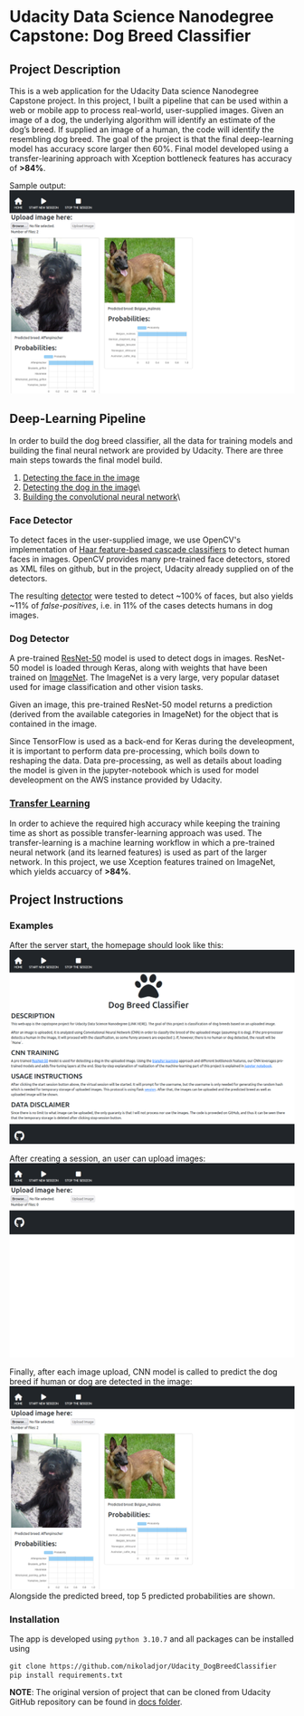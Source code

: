 [//]: # (Image References)

[image1]: ./dog_classifier_app/mlsrc/data/images/sample_dog_output.png "Sample Output"
[image2]: ./dog_classifier_app/mlsrc/data/images/vgg16_model.png "VGG-16 Model Keras Layers"
[image3]: ./dog_classifier_app/mlsrc/data/images/vgg16_model_draw.png "VGG16 Model Figure"
[imageHomepage]: ./docs/DogBreedHomePage.png 	"App Home Page"
[imageUpload]: ./docs/DogBreedImageUpload.png 	"App Image Upload"
[imageUsage]: ./docs/DogBreedExample.png		"App Example Usage"




# Udacity Data Science Nanodegree Capstone: Dog Breed Classifier

## Project Description

This is a web application for the Udacity Data science Nanodegree Capstone project. In this project, I built a pipeline that can be used within a web or mobile app to process real-world, user-supplied images.  Given an image of a dog, the underlying algorithm will identify an estimate of the dog’s breed.  If supplied an image of a human, the code will identify the resembling dog breed. The goal of the project is that the final deep-learning model has accuracy score larger then 60%. Final model developed using a transfer-learining approach with Xception bottleneck features has accuracy of **>84%**.

Sample output:\
![Sample Output][imageUsage]


## Deep-Learning Pipeline

In order to build the dog breed classifier, all the data for training models and building the final neural network are provided by Udacity. There are three main steps towards the final model build.

1. [Detecting the face in the image](#face-detector)
2. [Detecting the dog in the image](#dog-detector)\
3. [Building the convolutional neural network](#transfer-learning)\

### Face Detector
To detect faces in the user-supplied image, we use OpenCV's implementation of [Haar feature-based cascade classifiers](https://docs.opencv.org/3.4/db/d28/tutorial_cascade_classifier.html) to detect human faces in images. OpenCV provides many pre-trained face detectors, stored as XML files on github, but in the project, Udacity already supplied on of the detectors.

The resulting [detector](./dog_classifier_app/mlsrc/image_processing.py) were tested to detect ~100% of faces, but also yields ~11% of _false-positives_, i.e. in 11% of the cases detects humans in dog images.

### Dog Detector
A pre-trained [ResNet-50](http://ethereon.github.io/netscope/#/gist/db945b393d40bfa26006) model is used to detect dogs in images. ResNet-50 model is loaded through Keras, along with weights that have been trained on [ImageNet](https://image-net.org/). The ImageNet is a very large, very popular dataset used for image classification and other vision tasks.

Given an image, this pre-trained ResNet-50 model returns a prediction (derived from the available categories in ImageNet) for the object that is contained in the image.

Since TensorFlow is used as a back-end for Keras during the develeopment, it is important to perform data pre-processing, which boils down to reshaping the data. Data pre-processing, as well as details about loading the model is given in the jupyter-notebook which is used for model develeopment on the AWS instance provided by Udacity.

### [Transfer Learning](https://keras.io/guides/transfer_learning/)
In order to achieve the required high accuracy while keeping the training time as short as possible transfer-learning approach was used. The transfer-learning is a machine learning workflow in which a pre-trained neural network (and its learned features) is used as part of the larger network. In this project, we use Xception features trained on ImageNet, which yields accuarcy of **>84%**.  


## Project Instructions

### Examples

After the server start, the homepage should look like this:\
![HomePage][imageHomepage]

After creating a session, an user can upload images:
![Upload][imageUpload]


Finally, after each image upload, CNN model is called to predict the dog breed if human or dog are detected in the image:
![Result][imageUsage] 
Alongside the predicted breed, top 5 predicted probabilities are shown.


### Installation

The app is developed using `python 3.10.7` and all packages can be installed using 
```
git clone https://github.com/nikoladjor/Udacity_DogBreedClassifier
pip install requirements.txt
```


**NOTE**: The original version of project that can be cloned from Udacity GitHub repository can be found in [docs folder](./docs/README_OLD.md). 